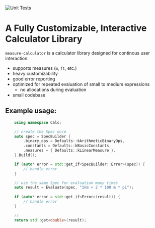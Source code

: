 ![Unit Tests](https://github.com/bagyibarna/measure-calculator/actions/workflows/unit-test.yaml/badge.svg)

# A Fully Customizable, Interactive Calculator Library

`measure-calculator` is a calculator library designed for continous user interaction:
 - supports measures (`m`, `ft`, etc.)
 - heavy customizability
 - good error reporting
 - optimized for repeated evaluation of small to medium expressions
     - no allocations during evaluation
 - small codebase

## Example usage:

```cpp
    using namespace Calc;

    // create the Spec once
    auto spec = SpecBuilder {
        .binary_ops = Defaults::kArithmeticBinaryOps,
        .constants = Defaults::kBasicConstants,
        .measures = { Defaults::kLinearMeasure },
    }.Build();

    if (auto* error = std::get_if<SpecBuilder::Error>(spec)) {
        // handle error
    }

    // use the same Spec for evaluation many times
    auto result = Evaluate(spec, "1km + 2 * 100 m * pi");
    
    if (auto* error = std::get_if<Error>(result)) {
        // handle error
    }

    //
    return std::get<double>(result);
```
